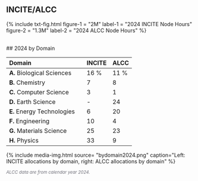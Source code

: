 ## INCITE/ALCC

{%	include txt-fig.html 
	  figure-1 = "2M"
		label-1 = "2024 INCITE Node Hours"
    figure-2 = "1.3M"
    label-2 = "2024 ALCC Node Hours"
%}


<br>
## 2024 by Domain


| Domain                     |     | INCITE | ALCC |
| :---                       | :-- | :---   | :--- |
| **A.** Biological Sciences |     | 16 %   | 11 % |
| **B.** Chemistry           |     | 7      | 8    |
| **C.** Computer Science    |     | 3      | 1    |
| **D.** Earth Science       |     | -      | 24   |
| **E.** Energy Technologies |     | 6      | 20   |
| **F.** Engineering         |     | 10     | 4    |
| **G.** Materials Science   |     | 25     | 23   |
| **H.** Physics             |     | 33     | 9    |



{% include media-img.html
   source= "bydomain2024.png"
   caption="Left: INCITE allocations by domain, right: ALCC allocations by domain"
%}


<small style="color:#6e6e78">*ALCC data are from calendar year 2024.*</small>

